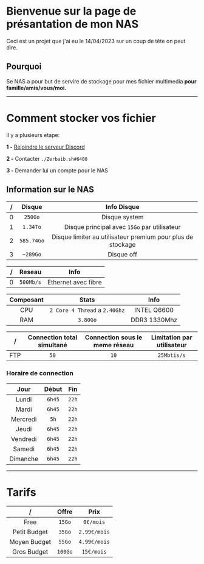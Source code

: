 # Bienvenue sur la page de présantation de mon NAS
Ceci est un projet que j'ai eu le 14/04/2023 sur un coup de tête on peut dire.

## Pourquoi
Se NAS a pour but de servire de stockage pour mes fichier multimedia **pour famille/amis/vous/moi.**

---
# Comment stocker vos fichier
Il y a plusieurs etape:

 **1 -** [Rejoindre le serveur Discord](https://discord.gg/ESzHqadj5J)
 
 **2 -** Contacter ``./Zerbaib.sh#6400``
 
 **3 -** Demander lui un compte pour le NAS

## Information sur le NAS
| / | Disque | Info Disque |
|:----------:|:-------------:|:------:|
| 0 | ``250Go`` | Disque system |
| 1 | ``1.34To`` | Disque principal avec ``15Go`` par utilisateur |
| 2 | ``585.74Go`` | Disque limiter au utilisateur premium pour plus de stockage |
| 3 | ``~289Go`` | Disque off |

| / | Reseau | Info |
|:----------:|:-------------:|:------:|
| 0 | ``500Mb/s`` | Ethernet avec fibre |

| Composant | Stats | Info |
|:----------:|:-------------:|:------:|
| CPU | ``2 Core 4 Thread`` a ``2.40Ghz`` | INTEL Q6600 |
| RAM | ``3.80Go`` | DDR3 1330Mhz |

| / | Connection total simultané | Connection sous le meme réseau | Limitation par utilisateur |
|:----------:|:-------------:|:-------------:|:------:|
| FTP | ``50`` | ``10`` | ``25Mbtis/s`` |

### Horaire de connection
| Jour | Début | Fin |
|:----------:|:-------------:|:------:|
| Lundi | ``6h45`` | ``22h`` |
| Mardi | ``6h45`` | ``22h`` |
| Mercredi | ``5h`` | ``22h`` |
| Jeudi | ``6h45`` | ``22h`` |
| Vendredi | ``6h45`` | ``22h`` |
| Samedi | ``6h45`` | ``22h`` |
| Dimanche | ``6h45`` | ``22h`` |

---
# Tarifs
| / | Offre | Prix |
|:----------:|:-------------:|:------:|
| Free | ``15Go`` | ``0€/mois`` |
| Petit Budget | ``35Go`` | ``2.99€/mois`` |
| Moyen Budget | ``55Go`` | ``4.99€/mois`` |
| Gros Budget | ``100Go`` | ``15€/mois`` |
